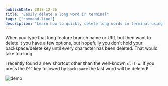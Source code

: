 ```yaml
---
publishDate: 2018-12-26
title: "Easily delete a long word in terminal"
tags: ["command-line"]
description: "Learn how to quickly delete long words in terminal using ESC + backspace instead of holding down the delete key."
---
```


When you type that long feature branch name or URL but then want to delete it you have a few options, but hopefully you don't hold your backspace/delete key until every character has been deleted. That would take too long.

I recently found a new shortcut other than the well-known `ctrl-w`. If you press the `ESC` key followed by `backspace` the last word will be deleted!

![demo](/images/aeqimZa.gif)